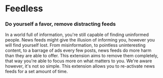 # Feedless
### Do yourself a favor, remove distracting feeds
In a world full of information, you're still capable of finding uninformed people.
News feeds might give the illusion of informing you, however you will find yourself lost.
From misinformation, to pointless uninteresting content, to a barrage of ads every few posts, news feeds do more harm than they are able to offer.
This extension aims to remove them completely, that way you're able to focus more on what matters to you.
We're aware however, it's not so simple. This extension allows you to re-activate news feeds for a set amount of time.